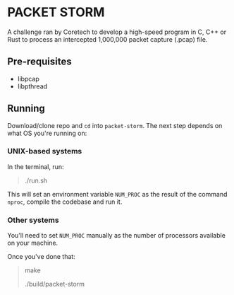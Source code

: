 # PACKET STORM

A challenge ran by Coretech to develop a high-speed program in C, C++ or Rust to process an intercepted 1,000,000 packet capture (.pcap) file.

## Pre-requisites
* libpcap
* libpthread

## Running
Download/clone repo and `cd` into `packet-storm`. The next step depends on what OS you're running on:

### UNIX-based systems
In the terminal, run:
> ./run.sh

This will set an environment variable `NUM_PROC` as the result of the command `nproc`, compile the codebase and run it.

### Other systems
You'll need to set `NUM_PROC` manually as the number of processors available on your machine.

Once you've done that:
> make
> 
> ./build/packet-storm
